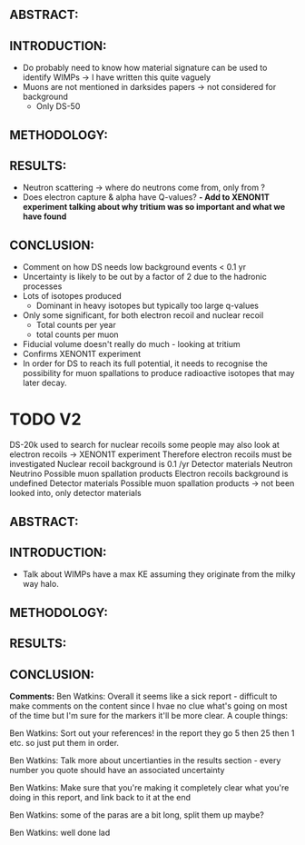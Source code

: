 ## ABSTRACT:


## INTRODUCTION:
- Do probably need to know how material signature can be used to identify WIMPs -> I have written this quite vaguely
- Muons are not mentioned in darksides papers -> not considered for background 
	- Only DS-50

## METHODOLOGY:

## RESULTS:
- Neutron scattering -> where do neutrons come from, only from ?
- Does electron capture & alpha have Q-values?
**- Add to XENON1T experiment talking about why tritium was so important and what we have found** 

## CONCLUSION:
- Comment on how DS needs low background events < 0.1 yr
- Uncertainty is likely to be out by a factor of 2 due to the hadronic processes
- Lots of isotopes produced
	- Dominant in heavy isotopes but typically too large q-values
- Only some significant, for both electron recoil and nuclear recoil
	- Total counts per year
	- total counts per muon
- Fiducial volume doesn't really do much - looking at tritium
- Confirms XENON1T experiment 
- In order for DS to reach its full potential, it needs to recognise the possibility for muon spallations to produce radioactive isotopes that may later decay.




# TODO V2
DS-20k used to search for nuclear recoils
some people may also look at electron recoils -> XENON1T experiment
Therefore electron recoils must be investigated
Nuclear recoil background is 0.1 /yr
	Detector materials
	Neutron
	Neutrino
	Possible muon spallation products
Electron recoils background is undefined
	Detector materials
	Possible muon spallation products -> not been looked into, only detector materials




## ABSTRACT:


## INTRODUCTION:
- Talk about WIMPs have a max KE assuming they originate from the milky way halo.

## METHODOLOGY:

## RESULTS:


## CONCLUSION:



**Comments:**
Ben Watkins: Overall it seems like a sick report - difficult to make comments on the content since I hvae no clue what's going on most of the time but I'm sure for the markers it'll be more clear. A couple things:

Ben Watkins: Sort out your references! in the report they go 5 then 25 then 1 etc. so just put them in order.

Ben Watkins: Talk more about uncertianties in the results section - every number you quote should have an associated uncertainty

Ben Watkins: Make sure that you're making it completely clear what you're doing in this report, and link back to it at the end

Ben Watkins: some of the paras are a bit long, split them up maybe?

Ben Watkins: well done lad